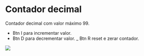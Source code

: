 # Contador decimal

Contador decimal com valor máximo 99.
- Btn I para incrementar valor.
- Btn D para decrementar valor.
_ Btn R reset e zerar contador.

![](img/contador-dec-99.gif)